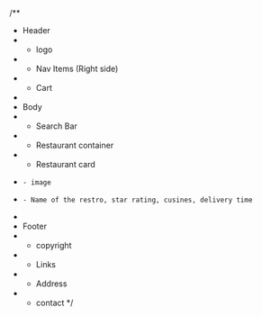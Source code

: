 /**
 * Header
 * - logo
 * - Nav Items (Right side)
 * - Cart
 *
 * Body
 * - Search Bar
 * - Restaurant container
 *   - Restaurant card
 *     - image
 *     - Name of the restro, star rating, cusines, delivery time
 *
 * Footer
 * - copyright
 * - Links
 * - Address
 * - contact
 */